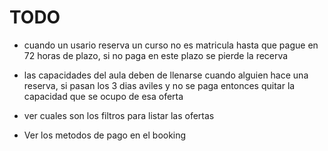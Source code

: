 # TODO

- cuando un usario reserva un curso no es matricula hasta que pague en 72 horas de plazo, si no paga en este plazo se pierde la recerva
- las capacidades del aula deben de llenarse cuando alguien hace una reserva, si pasan los 3 dias aviles y no se paga entonces quitar la capacidad que se ocupo de esa oferta

- ver cuales son los filtros para listar las ofertas
- Ver los metodos de pago en el booking